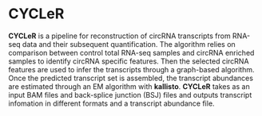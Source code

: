 # CYCLeR
**CYCLeR** is a pipeline for reconstruction of circRNA transcripts from RNA-seq data and their subsequent quantification. The algorithm relies on comparison between control total RNA-seq samples and circRNA enriched samples to identify circRNA specific features. Then the selected circRNA features are used to infer the transcripts through a graph-based algorithm. Once the predicted transcript set is assembled, the transcript abundances are estimated through an EM algorithm with **kallisto**. **CYCLeR** takes as an input BAM files and back-splice junction (BSJ) files and outputs transcript infomation in different formats and a transcript abundance file. 

